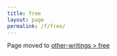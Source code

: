 ```yaml
---
title: free
layout: page
permalink: /f/free/
---
```


Page moved to [other-writings > free](/other-writings/free)
